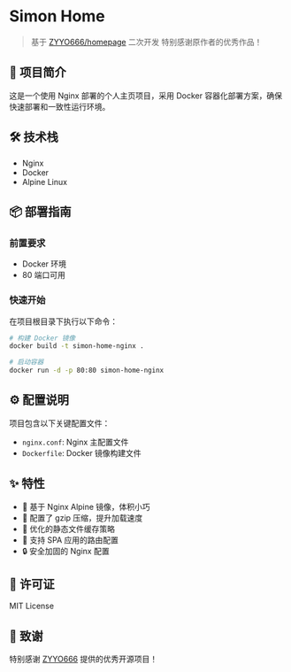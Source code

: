 # Simon Home

> 基于 [ZYYO666/homepage](https://github.com/ZYYO666/homepage) 二次开发
> 特别感谢原作者的优秀作品！

## 🚀 项目简介

这是一个使用 Nginx 部署的个人主页项目，采用 Docker 容器化部署方案，确保快速部署和一致性运行环境。

## 🛠️ 技术栈

- Nginx
- Docker
- Alpine Linux

## 📦 部署指南

### 前置要求

- Docker 环境
- 80 端口可用

### 快速开始

在项目根目录下执行以下命令：

```bash
# 构建 Docker 镜像
docker build -t simon-home-nginx .

# 启动容器
docker run -d -p 80:80 simon-home-nginx
```

## ⚙️ 配置说明

项目包含以下关键配置文件：

- `nginx.conf`: Nginx 主配置文件
- `Dockerfile`: Docker 镜像构建文件

## ✨ 特性

- 🐳 基于 Nginx Alpine 镜像，体积小巧
- 🚀 配置了 gzip 压缩，提升加载速度
- 💾 优化的静态文件缓存策略
- 🔄 支持 SPA 应用的路由配置
- 🔒 安全加固的 Nginx 配置

## 📝 许可证

MIT License

## 🙏 致谢

特别感谢 [ZYYO666](https://github.com/ZYYO666) 提供的优秀开源项目！ 